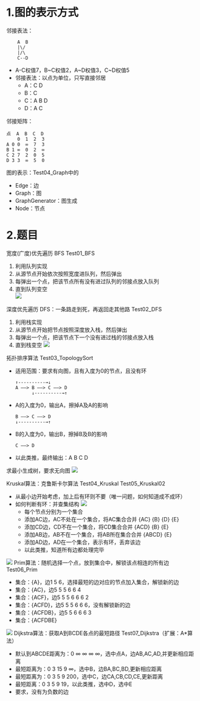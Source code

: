 # 1.图的表示方式
邻接表法：
```
    A  B
    |\/
    |/\
    C--D
```
- A-C权值7，B~C权值2，A~D权值3，C~D权值5
- 邻接表法：以点为单位，只写直接邻居
    - A：C D
    - B：C
    - C：A B D
    - D：A C

邻接矩阵：
```
点  A  B  C  D
    0  1  2  3
A 0 0  ∞  7  3   
B 1 ∞  0  2  ∞
C 2 7  2  0  5
D 3 3  ∞  5  0
```

图的表示：Test04_Graph中的
- Edge：边
- Graph：图
- GraphGenerator：图生成
- Node：节点

# 2.题目
宽度(广度)优先遍历 BFS Test01_BFS
1. 利用队列实现
2. 从源节点开始依次按照宽度进队列，然后弹出
3. 每弹出一个点，把该节点所有没有进过队列的邻接点放入队列
4. 直到队列变空    
![](img/BFS宽度优先遍历.jpg)

深度优先遍历 DFS：一条路走到死，再返回走其他路 Test02_DFS
1. 利用栈实现
2. 从源节点开始把节点按照深度放入栈，然后弹出
3. 每弹出一个点，把该节点下一个没有进过栈的邻接点放入栈
4. 直到栈变空
![](img/DFS深度优先遍历.jpg)

拓扑排序算法 Test03_TopologySort
- 适用范围：要求有向图，且有入度为0的节点，且没有环
    ```
    ↑----------→↓   
    A ——> B ——> C ——> D
          ↓----------→↑
    ```
- A的入度为0，输出A，擦掉A及A的影响
    ```
    B ——> C ——> D
    ↓----------→↑
    ```
- B的入度为0，输出B，擦掉B及B的影响
    ```
    C ——> D
    ```
- 以此类推，最终输出：A B C D


求最小生成树，要求无向图
![](img/最小生成树.jpg)

Kruskal算法：克鲁斯卡尔算法 Test04_Kruskal Test05_Kruskal02
- 从最小边开始考虑，加上后有环则不要（唯一问题，如何知道成不成环）
- 如何判断有环：并查集结构
  ![](img/并查集.jpg)
    - 每个节点分别为一个集合
    - 添加AC边，AC不处在一个集合，将AC集合合并 {AC} {B} {D} {E}
    - 添加CD边，CD不在一个集合，将CD集合合并 {ACD} {B} {E}
    - 添加AB边，AB不在一个集合，将AB所在集合合并 {ABCD} {E}
    - 添加AD边，AD在一个集合，表示有环，丢弃该边
    - 以此类推，知道所有边都处理完毕

![](img/Prim算法最小生成树.jpg)
Prim算法：随机选择一个点，放到集合中，解锁该点相连的所有边 Test06_Prim
- 集合：{A}，边1 5 6，选择最短的边对应的节点加入集合，解锁新的边
- 集合：{AC}，边5 5 5 6 6 4
- 集合：{ACF}，边5 5 5 6 6 6 2
- 集合：{ACFD}，边5 5 5 6 6 6，没有解锁新的边
- 集合：{ACFDB}，边5 5 6 6 6 3
- 集合：{ACFDBE}

![](img/最短路径问题.jpg)
Dijkstra算法：获取A到BCDE各点的最短路径 Test07_Dijkstra（扩展：A*算法）
- 默认到ABCDE距离为：0 ∞ ∞ ∞ ∞，选中点A，边AB,AC,AD,并更新相应距离
- 最短距离为：0 3 15 9 ∞，选中B，边BA,BC,BD,更新相应距离
- 最短距离为：0 3 5 9 200，选中C，边CA,CB,CD,CE,更新距离
- 最短距离：0 3 5 9 19，以此类推，选中D，选中E
- 要求，没有为负数的边




